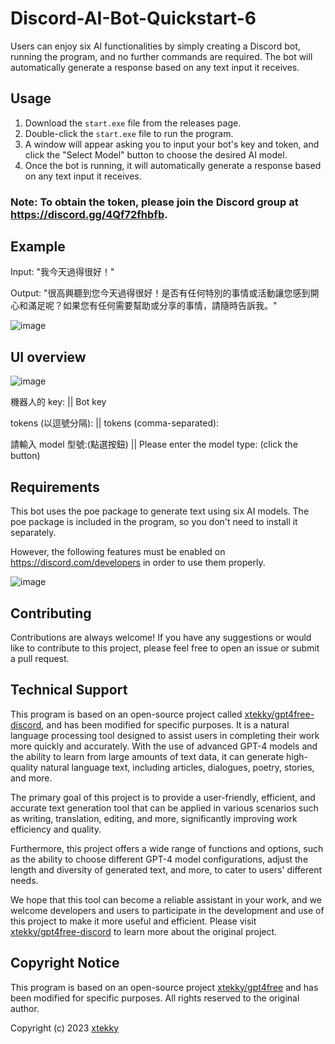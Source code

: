 # Discord-AI-Bot-Quickstart-6
Users can enjoy six AI functionalities by simply creating a Discord bot, running the program, and no further commands are required. The bot will automatically generate a response based on any text input it receives.

## Usage

1. Download the `start.exe` file from the releases page.
2. Double-click the `start.exe` file to run the program.
3. A window will appear asking you to input your bot's key and token, and click the "Select Model" button to choose the desired AI model.
4. Once the bot is running, it will automatically generate a response based on any text input it receives.
### Note: To obtain the token, please join the Discord group at https://discord.gg/4Qf72fhbfb.

## Example

Input: "我今天過得很好！"

Output: "很高興聽到您今天過得很好！是否有任何特別的事情或活動讓您感到開心和滿足呢？如果您有任何需要幫助或分享的事情，請隨時告訴我。"

![image](https://github.com/zanooybg23/Discord-AI-Bot-Quickstart-6/assets/136266449/7c04222a-8fc2-4439-ad6e-39a85bf67a31)



## UI overview
![image](https://github.com/zanooybg23/fast_discord_gpt3/assets/136266449/027e4b07-9939-47ed-aedd-077ddd994644)

機器人的 key: || Bot key

tokens (以逗號分隔): || tokens (comma-separated):

請輸入 model 型號:(點選按鈕) || Please enter the model type: (click the button)


## Requirements

This bot uses the poe package to generate text using six AI models. The poe package is included in the program, so you don't need to install it separately.

However, the following features must be enabled on https://discord.com/developers in order to use them properly.

![image](https://github.com/zanooybg23/discord_gpt3/assets/136266449/7977a4dd-7933-4daf-9729-955332d25195)


## Contributing

Contributions are always welcome! If you have any suggestions or would like to contribute to this project, please feel free to open an issue or submit a pull request.



## Technical Support

This program is based on an open-source project called [xtekky/gpt4free-discord][1], and has been modified for specific purposes. It is a natural language processing tool designed to assist users in completing their work more quickly and accurately. With the use of advanced GPT-4 models and the ability to learn from large amounts of text data, it can generate high-quality natural language text, including articles, dialogues, poetry, stories, and more.

The primary goal of this project is to provide a user-friendly, efficient, and accurate text generation tool that can be applied in various scenarios such as writing, translation, editing, and more, significantly improving work efficiency and quality.

Furthermore, this project offers a wide range of functions and options, such as the ability to choose different GPT-4 model configurations, adjust the length and diversity of generated text, and more, to cater to users' different needs.

We hope that this tool can become a reliable assistant in your work, and we welcome developers and users to participate in the development and use of this project to make it more useful and efficient. Please visit [xtekky/gpt4free-discord][1] to learn more about the original project.

[1]: https://github.com/xtekky/gpt4free-discord

## Copyright Notice
This program is based on an open-source project [xtekky/gpt4free](https://github.com/xtekky/gpt4free) and has been modified for specific purposes. All rights reserved to the original author.

Copyright (c) 2023 [xtekky](https://github.com/xtekky)
